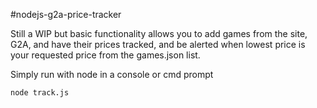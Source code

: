 #nodejs-g2a-price-tracker

Still a WIP but basic functionality allows you to add games from the site, G2A, and have their prices tracked, and be alerted when lowest price is your requested price from the games.json list.

Simply run with node in a console or cmd prompt

```
node track.js
```